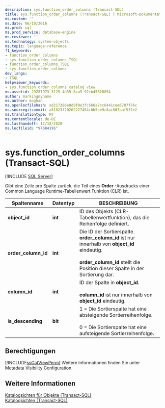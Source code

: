 ```yaml
---
description: sys.function_order_columns (Transact-SQL)
title: sys.function_order_columns (Transact-SQL) | Microsoft-Dokumentation
ms.custom: ''
ms.date: 06/10/2016
ms.prod: sql
ms.prod_service: database-engine
ms.reviewer: ''
ms.technology: system-objects
ms.topic: language-reference
f1_keywords:
- function_order_columns
- sys.function_order_columns_TSQL
- function_order_columns_TSQL
- sys.function_order_columns
dev_langs:
- TSQL
helpviewer_keywords:
- sys.function_order_columns catalog view
ms.assetid: 29287973-3125-4d35-8ca9-92cb45828854
author: markingmyname
ms.author: maghan
ms.openlocfilehash: ad217286e8d9f0e3fc6b6a7cc8441cee6787f76c
ms.sourcegitcommit: a81823f20262227454c0b5ce9c8ac607aaf537e2
ms.translationtype: MT
ms.contentlocale: de-DE
ms.lasthandoff: 12/18/2020
ms.locfileid: "97684196"
---
```

# <a name="sysfunction_order_columns-transact-sql"></a>sys.function_order_columns (Transact-SQL)
[!INCLUDE [SQL Server](../../includes/applies-to-version/sqlserver.md)]

  Gibt eine Zeile pro Spalte zurück, die Teil eines **Order** -Ausdrucks einer Common Language Runtime-Tabellenwert Funktion (CLR) ist.  

  
|Spaltenname|Datentyp|BESCHREIBUNG|  
|-----------------|---------------|-----------------|  
|**object_id**|**int**|ID des Objekts (CLR-Tabellenwertfunktion), das die Reihenfolge definiert.|  
|**order_column_id**|**int**|Die ID der Sortierspalte. **order_column_id** ist nur innerhalb von **object_id** eindeutig.<br /><br /> **order_column_id** stellt die Position dieser Spalte in der Sortierung dar.|  
|**column_id**|**int**|ID der Spalte in **object_id**.<br /><br /> **column_id** ist nur innerhalb von **object_id** eindeutig.|  
|**is_descending**|**bit**|1 = Die Sortierspalte hat eine absteigende Sortierreihenfolge.<br /><br /> 0 = Die Sortierspalte hat eine aufsteigende Sortierreihenfolge.|  
  
## <a name="permissions"></a>Berechtigungen  
 [!INCLUDE[ssCatViewPerm](../../includes/sscatviewperm-md.md)] Weitere Informationen finden Sie unter [Metadata Visibility Configuration](../../relational-databases/security/metadata-visibility-configuration.md).  
  
## <a name="see-also"></a>Weitere Informationen  
 [Katalogsichten für Objekte &#40;Transact-SQL&#41;](../../relational-databases/system-catalog-views/object-catalog-views-transact-sql.md)   
 [Katalogsichten &#40;Transact-SQL&#41;](../../relational-databases/system-catalog-views/catalog-views-transact-sql.md)  
  
  
